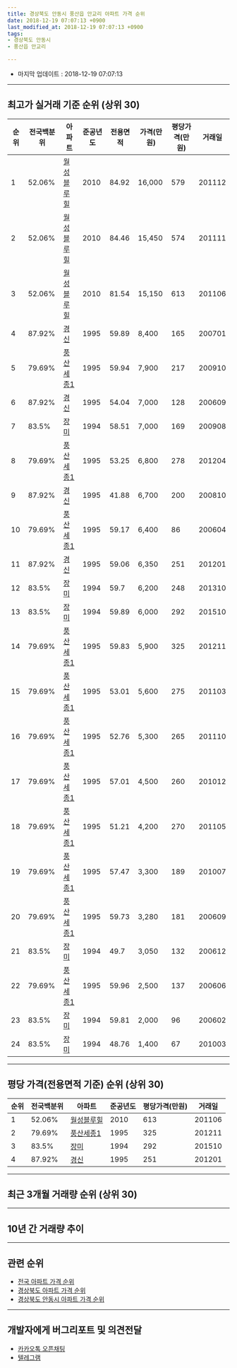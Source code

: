 ```yaml
---
title: 경상북도 안동시 풍산읍 안교리 아파트 가격 순위
date: 2018-12-19 07:07:13 +0900
last_modified_at: 2018-12-19 07:07:13 +0900
tags:
- 경상북도 안동시
- 풍산읍 안교리

---
```


* 마지막 업데이트 : 2018-12-19 07:07:13

---

## 최고가 실거래 기준 순위 (상위 30)


|순위|전국백분위|아파트|준공년도|전용면적|가격(만원)|평당가격(만원)|거래일|
|---|---|---|---|---|---|---|---|
|1|52.06%|[월성블루힐](https://search.naver.com/search.naver?query=%EA%B2%BD%EC%83%81%EB%B6%81%EB%8F%84+%EC%95%88%EB%8F%99%EC%8B%9C+%ED%92%8D%EC%82%B0%EC%9D%8D+%EC%95%88%EA%B5%90%EB%A6%AC+%EC%9B%94%EC%84%B1%EB%B8%94%EB%A3%A8%ED%9E%90)|2010|84.92|16,000|579|201112|
|2|52.06%|[월성블루힐](https://search.naver.com/search.naver?query=%EA%B2%BD%EC%83%81%EB%B6%81%EB%8F%84+%EC%95%88%EB%8F%99%EC%8B%9C+%ED%92%8D%EC%82%B0%EC%9D%8D+%EC%95%88%EA%B5%90%EB%A6%AC+%EC%9B%94%EC%84%B1%EB%B8%94%EB%A3%A8%ED%9E%90)|2010|84.46|15,450|574|201111|
|3|52.06%|[월성블루힐](https://search.naver.com/search.naver?query=%EA%B2%BD%EC%83%81%EB%B6%81%EB%8F%84+%EC%95%88%EB%8F%99%EC%8B%9C+%ED%92%8D%EC%82%B0%EC%9D%8D+%EC%95%88%EA%B5%90%EB%A6%AC+%EC%9B%94%EC%84%B1%EB%B8%94%EB%A3%A8%ED%9E%90)|2010|81.54|15,150|613|201106|
|4|87.92%|[경신](https://search.naver.com/search.naver?query=%EA%B2%BD%EC%83%81%EB%B6%81%EB%8F%84+%EC%95%88%EB%8F%99%EC%8B%9C+%ED%92%8D%EC%82%B0%EC%9D%8D+%EC%95%88%EA%B5%90%EB%A6%AC+%EA%B2%BD%EC%8B%A0)|1995|59.89|8,400|165|200701|
|5|79.69%|[풍산세종1](https://search.naver.com/search.naver?query=%EA%B2%BD%EC%83%81%EB%B6%81%EB%8F%84+%EC%95%88%EB%8F%99%EC%8B%9C+%ED%92%8D%EC%82%B0%EC%9D%8D+%EC%95%88%EA%B5%90%EB%A6%AC+%ED%92%8D%EC%82%B0%EC%84%B8%EC%A2%851)|1995|59.94|7,900|217|200910|
|6|87.92%|[경신](https://search.naver.com/search.naver?query=%EA%B2%BD%EC%83%81%EB%B6%81%EB%8F%84+%EC%95%88%EB%8F%99%EC%8B%9C+%ED%92%8D%EC%82%B0%EC%9D%8D+%EC%95%88%EA%B5%90%EB%A6%AC+%EA%B2%BD%EC%8B%A0)|1995|54.04|7,000|128|200609|
|7|83.5%|[장미](https://search.naver.com/search.naver?query=%EA%B2%BD%EC%83%81%EB%B6%81%EB%8F%84+%EC%95%88%EB%8F%99%EC%8B%9C+%ED%92%8D%EC%82%B0%EC%9D%8D+%EC%95%88%EA%B5%90%EB%A6%AC+%EC%9E%A5%EB%AF%B8)|1994|58.51|7,000|169|200908|
|8|79.69%|[풍산세종1](https://search.naver.com/search.naver?query=%EA%B2%BD%EC%83%81%EB%B6%81%EB%8F%84+%EC%95%88%EB%8F%99%EC%8B%9C+%ED%92%8D%EC%82%B0%EC%9D%8D+%EC%95%88%EA%B5%90%EB%A6%AC+%ED%92%8D%EC%82%B0%EC%84%B8%EC%A2%851)|1995|53.25|6,800|278|201204|
|9|87.92%|[경신](https://search.naver.com/search.naver?query=%EA%B2%BD%EC%83%81%EB%B6%81%EB%8F%84+%EC%95%88%EB%8F%99%EC%8B%9C+%ED%92%8D%EC%82%B0%EC%9D%8D+%EC%95%88%EA%B5%90%EB%A6%AC+%EA%B2%BD%EC%8B%A0)|1995|41.88|6,700|200|200810|
|10|79.69%|[풍산세종1](https://search.naver.com/search.naver?query=%EA%B2%BD%EC%83%81%EB%B6%81%EB%8F%84+%EC%95%88%EB%8F%99%EC%8B%9C+%ED%92%8D%EC%82%B0%EC%9D%8D+%EC%95%88%EA%B5%90%EB%A6%AC+%ED%92%8D%EC%82%B0%EC%84%B8%EC%A2%851)|1995|59.17|6,400|86|200604|
|11|87.92%|[경신](https://search.naver.com/search.naver?query=%EA%B2%BD%EC%83%81%EB%B6%81%EB%8F%84+%EC%95%88%EB%8F%99%EC%8B%9C+%ED%92%8D%EC%82%B0%EC%9D%8D+%EC%95%88%EA%B5%90%EB%A6%AC+%EA%B2%BD%EC%8B%A0)|1995|59.06|6,350|251|201201|
|12|83.5%|[장미](https://search.naver.com/search.naver?query=%EA%B2%BD%EC%83%81%EB%B6%81%EB%8F%84+%EC%95%88%EB%8F%99%EC%8B%9C+%ED%92%8D%EC%82%B0%EC%9D%8D+%EC%95%88%EA%B5%90%EB%A6%AC+%EC%9E%A5%EB%AF%B8)|1994|59.7|6,200|248|201310|
|13|83.5%|[장미](https://search.naver.com/search.naver?query=%EA%B2%BD%EC%83%81%EB%B6%81%EB%8F%84+%EC%95%88%EB%8F%99%EC%8B%9C+%ED%92%8D%EC%82%B0%EC%9D%8D+%EC%95%88%EA%B5%90%EB%A6%AC+%EC%9E%A5%EB%AF%B8)|1994|59.89|6,000|292|201510|
|14|79.69%|[풍산세종1](https://search.naver.com/search.naver?query=%EA%B2%BD%EC%83%81%EB%B6%81%EB%8F%84+%EC%95%88%EB%8F%99%EC%8B%9C+%ED%92%8D%EC%82%B0%EC%9D%8D+%EC%95%88%EA%B5%90%EB%A6%AC+%ED%92%8D%EC%82%B0%EC%84%B8%EC%A2%851)|1995|59.83|5,900|325|201211|
|15|79.69%|[풍산세종1](https://search.naver.com/search.naver?query=%EA%B2%BD%EC%83%81%EB%B6%81%EB%8F%84+%EC%95%88%EB%8F%99%EC%8B%9C+%ED%92%8D%EC%82%B0%EC%9D%8D+%EC%95%88%EA%B5%90%EB%A6%AC+%ED%92%8D%EC%82%B0%EC%84%B8%EC%A2%851)|1995|53.01|5,600|275|201103|
|16|79.69%|[풍산세종1](https://search.naver.com/search.naver?query=%EA%B2%BD%EC%83%81%EB%B6%81%EB%8F%84+%EC%95%88%EB%8F%99%EC%8B%9C+%ED%92%8D%EC%82%B0%EC%9D%8D+%EC%95%88%EA%B5%90%EB%A6%AC+%ED%92%8D%EC%82%B0%EC%84%B8%EC%A2%851)|1995|52.76|5,300|265|201110|
|17|79.69%|[풍산세종1](https://search.naver.com/search.naver?query=%EA%B2%BD%EC%83%81%EB%B6%81%EB%8F%84+%EC%95%88%EB%8F%99%EC%8B%9C+%ED%92%8D%EC%82%B0%EC%9D%8D+%EC%95%88%EA%B5%90%EB%A6%AC+%ED%92%8D%EC%82%B0%EC%84%B8%EC%A2%851)|1995|57.01|4,500|260|201012|
|18|79.69%|[풍산세종1](https://search.naver.com/search.naver?query=%EA%B2%BD%EC%83%81%EB%B6%81%EB%8F%84+%EC%95%88%EB%8F%99%EC%8B%9C+%ED%92%8D%EC%82%B0%EC%9D%8D+%EC%95%88%EA%B5%90%EB%A6%AC+%ED%92%8D%EC%82%B0%EC%84%B8%EC%A2%851)|1995|51.21|4,200|270|201105|
|19|79.69%|[풍산세종1](https://search.naver.com/search.naver?query=%EA%B2%BD%EC%83%81%EB%B6%81%EB%8F%84+%EC%95%88%EB%8F%99%EC%8B%9C+%ED%92%8D%EC%82%B0%EC%9D%8D+%EC%95%88%EA%B5%90%EB%A6%AC+%ED%92%8D%EC%82%B0%EC%84%B8%EC%A2%851)|1995|57.47|3,300|189|201007|
|20|79.69%|[풍산세종1](https://search.naver.com/search.naver?query=%EA%B2%BD%EC%83%81%EB%B6%81%EB%8F%84+%EC%95%88%EB%8F%99%EC%8B%9C+%ED%92%8D%EC%82%B0%EC%9D%8D+%EC%95%88%EA%B5%90%EB%A6%AC+%ED%92%8D%EC%82%B0%EC%84%B8%EC%A2%851)|1995|59.73|3,280|181|200609|
|21|83.5%|[장미](https://search.naver.com/search.naver?query=%EA%B2%BD%EC%83%81%EB%B6%81%EB%8F%84+%EC%95%88%EB%8F%99%EC%8B%9C+%ED%92%8D%EC%82%B0%EC%9D%8D+%EC%95%88%EA%B5%90%EB%A6%AC+%EC%9E%A5%EB%AF%B8)|1994|49.7|3,050|132|200612|
|22|79.69%|[풍산세종1](https://search.naver.com/search.naver?query=%EA%B2%BD%EC%83%81%EB%B6%81%EB%8F%84+%EC%95%88%EB%8F%99%EC%8B%9C+%ED%92%8D%EC%82%B0%EC%9D%8D+%EC%95%88%EA%B5%90%EB%A6%AC+%ED%92%8D%EC%82%B0%EC%84%B8%EC%A2%851)|1995|59.96|2,500|137|200606|
|23|83.5%|[장미](https://search.naver.com/search.naver?query=%EA%B2%BD%EC%83%81%EB%B6%81%EB%8F%84+%EC%95%88%EB%8F%99%EC%8B%9C+%ED%92%8D%EC%82%B0%EC%9D%8D+%EC%95%88%EA%B5%90%EB%A6%AC+%EC%9E%A5%EB%AF%B8)|1994|59.81|2,000|96|200602|
|24|83.5%|[장미](https://search.naver.com/search.naver?query=%EA%B2%BD%EC%83%81%EB%B6%81%EB%8F%84+%EC%95%88%EB%8F%99%EC%8B%9C+%ED%92%8D%EC%82%B0%EC%9D%8D+%EC%95%88%EA%B5%90%EB%A6%AC+%EC%9E%A5%EB%AF%B8)|1994|48.76|1,400|67|201003|


---

## 평당 가격(전용면적 기준) 순위 (상위 30)


|순위|전국백분위|아파트|준공년도|평당가격(만원)|거래일|
|---|---|---|---|---|---|
|1|52.06%|[월성블루힐](https://search.naver.com/search.naver?query=%EA%B2%BD%EC%83%81%EB%B6%81%EB%8F%84+%EC%95%88%EB%8F%99%EC%8B%9C+%ED%92%8D%EC%82%B0%EC%9D%8D+%EC%95%88%EA%B5%90%EB%A6%AC+%EC%9B%94%EC%84%B1%EB%B8%94%EB%A3%A8%ED%9E%90)|2010|613|201106|
|2|79.69%|[풍산세종1](https://search.naver.com/search.naver?query=%EA%B2%BD%EC%83%81%EB%B6%81%EB%8F%84+%EC%95%88%EB%8F%99%EC%8B%9C+%ED%92%8D%EC%82%B0%EC%9D%8D+%EC%95%88%EA%B5%90%EB%A6%AC+%ED%92%8D%EC%82%B0%EC%84%B8%EC%A2%851)|1995|325|201211|
|3|83.5%|[장미](https://search.naver.com/search.naver?query=%EA%B2%BD%EC%83%81%EB%B6%81%EB%8F%84+%EC%95%88%EB%8F%99%EC%8B%9C+%ED%92%8D%EC%82%B0%EC%9D%8D+%EC%95%88%EA%B5%90%EB%A6%AC+%EC%9E%A5%EB%AF%B8)|1994|292|201510|
|4|87.92%|[경신](https://search.naver.com/search.naver?query=%EA%B2%BD%EC%83%81%EB%B6%81%EB%8F%84+%EC%95%88%EB%8F%99%EC%8B%9C+%ED%92%8D%EC%82%B0%EC%9D%8D+%EC%95%88%EA%B5%90%EB%A6%AC+%EA%B2%BD%EC%8B%A0)|1995|251|201201|


---

## 최근 3개월 거래량 순위 (상위 30)


<div style="width:100%;">
    <canvas id="deal_count_ranking" height="250"></canvas>
</div>


<script>
new Chart(document.getElementById("deal_count_ranking"), {
    type: 'horizontalBar',
    data: {
        labels: ['풍산세종1'],
        datasets: [{
            label: '실거래 수',
            data: [1],
            borderColor: "rgba(255, 0, 128, 1)",
            backgroundColor: "rgba(255, 0, 128, 0.5)",
            fill: false,
        }]
    },
    options: {
        responsive: true,
        title: {
            display: true,
            text: '최근 3개월 거래량 순위'
        },
        tooltips: {
            mode: 'index',
            intersect: false,
            callbacks: {
                title: function(tooltipItems, data) {
                    return "실거래 수:";
                },
                label: function(tooltipItem, data) {
                    return data.labels[tooltipItem.index] + ": " + tooltipItem.xLabel;
                }
            }
        },
        hover: {
            mode: 'nearest',
            intersect: true
        },
        scales: {
            xAxes: [{
                display: true,
                scaleLabel: {
                    display: true,
                    labelString: '실거래 수'
                },
                ticks: {
                    suggestedMin: 0,
                }
            }],
            yAxes: [{
                display: true,
                ticks: {
                    autoSkip: false,
                    callback: function(value, index, values) {
                        if (value.length > 15)
                            return value.substr(0, 13) + "...";
                        else
                            return value;
                    }
                },
                scaleLabel: {
                    display: false,
                }
            }]
        }
    }
});

</script>


---

## 10년 간 거래량 추이


<div style="width:100%;">
    <canvas id="deal_progress" height="250"></canvas>
</div>

<script>
new Chart(document.getElementById("deal_progress"), {
    type: 'line',
    data: {
        labels: ['200812','200901','200902','200903','200904','200905','200906','200907','200908','200909','200910','200911','200912','201001','201002','201003','201004','201005','201006','201007','201008','201009','201010','201011','201012','201101','201102','201103','201104','201105','201106','201107','201108','201109','201110','201111','201112','201201','201202','201203','201204','201205','201206','201207','201208','201209','201210','201211','201212','201301','201302','201303','201304','201305','201306','201307','201308','201309','201310','201311','201312','201401','201402','201403','201404','201405','201406','201407','201408','201409','201410','201411','201412','201501','201502','201503','201504','201505','201506','201507','201508','201509','201510','201511','201512','201601','201602','201603','201604','201605','201606','201607','201608','201609','201610','201611','201612','201701','201702','201703','201704','201705','201706','201707','201708','201709','201710','201711','201712','201801','201802','201803','201804','201805','201806','201807','201808','201809','201810','201811','201812'],
        datasets: [{
            label: '실거래 수',
            pointRadius: 1,
            data: [0, 2, 1, 0, 0, 0, 0, 1, 1, 0, 1, 1, 0, 0, 0, 2, 0, 2, 0, 1, 0, 2, 0, 0, 1, 0, 1, 1, 2, 2, 4, 1, 3, 1, 2, 1, 3, 1, 1, 2, 3, 2, 1, 1, 0, 2, 0, 1, 0, 2, 2, 1, 1, 2, 1, 1, 0, 1, 1, 1, 0, 1, 0, 0, 1, 1, 0, 0, 1, 0, 0, 1, 0, 1, 0, 1, 2, 1, 1, 1, 0, 0, 1, 2, 0, 0, 1, 0, 0, 1, 1, 2, 0, 1, 1, 0, 0, 1, 0, 0, 3, 0, 0, 1, 0, 0, 0, 0, 1, 0, 1, 0, 0, 0, 0, 1, 1, 0, 0, 1, 0],
            borderColor: "rgba(255, 201, 14, 1)",
            backgroundColor: "rgba(255, 201, 14, 0.5)",
            fill: true,
        }]
    },
    options: {
        responsive: true,
        title: {
            display: true,
            text: '10년간 거래량 추이'
        },
        tooltips: {
            mode: 'index',
            intersect: false,
        },
        hover: {
            mode: 'nearest',
            intersect: true
        },
        scales: {
            xAxes: [{
                display: true,
                scaleLabel: {
                    display: true,
                    labelString: '년/월'
                }
            }],
            yAxes: [{
                display: true,
                ticks: {
                    suggestedMin: 0,
                },
                scaleLabel: {
                    display: true,
                    labelString: '실거래 수'
                }
            }]
        }
    }
});

</script>


---

## 관련 순위

- [전국 아파트 가격 순위](https://inasie.github.io/apt-ranking/전국)
- [경상북도 아파트 가격 순위](https://inasie.github.io/apt-ranking/경상북도)
- [경상북도 안동시 아파트 가격 순위](https://inasie.github.io/apt-ranking/경상북도-안동시)


---

## 개발자에게 버그리포트 및 의견전달

- [카카오톡 오픈채팅](https://open.kakao.com/o/gLJUAP4)
- [텔레그램](https://t.me/inasie)

